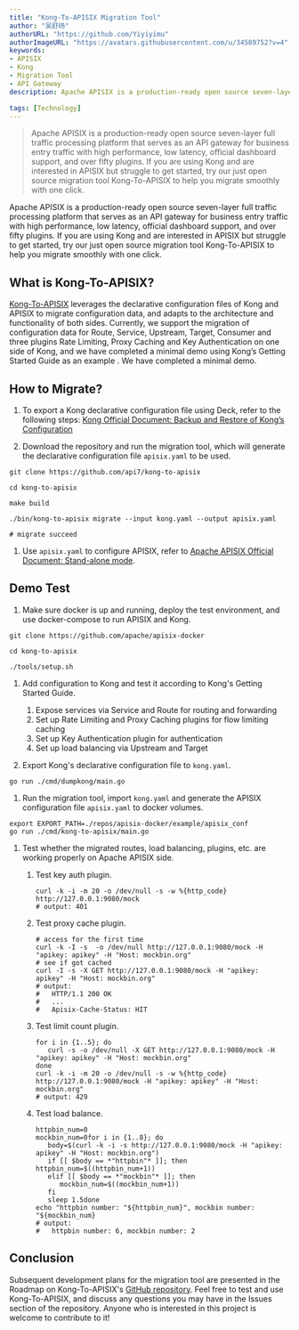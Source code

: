 ```yaml
---
title: "Kong-To-APISIX Migration Tool"
author: "吴舒旸"
authorURL: "https://github.com/Yiyiyimu"
authorImageURL: "https://avatars.githubusercontent.com/u/34589752?v=4"
keywords:
- APISIX
- Kong
- Migration Tool
- API Gateway
description: Apache APISIX is a production-ready open source seven-layer full traffic processing platform that serves as an API gateway for business entry traffic with high performance, low latency, official dashboard support, and over fifty plugins. If you are using Kong and are interested in APISIX but struggle to get started, try our just open source migration tool Kong-To-APISIX to help you migrate smoothly with one click.

tags: [Technology]
---
```


> Apache APISIX is a production-ready open source seven-layer full traffic processing platform that serves as an API gateway for business entry traffic with high performance, low latency, official dashboard support, and over fifty plugins. If you are using Kong and are interested in APISIX but struggle to get started, try our just open source migration tool Kong-To-APISIX to help you migrate smoothly with one click.

<!--truncate-->

Apache APISIX is a production-ready open source seven-layer full traffic processing platform that serves as an API gateway for business entry traffic with high performance, low latency, official dashboard support, and over fifty plugins. If you are using Kong and are interested in APISIX but struggle to get started, try our just open source migration tool Kong-To-APISIX to help you migrate smoothly with one click.

## What is Kong-To-APISIX?

[Kong-To-APISIX](https://github.com/api7/kong-to-apisix) leverages the declarative configuration files of Kong and APISIX to migrate configuration data, and adapts to the architecture and functionality of both sides. Currently, we support the migration of configuration data for Route, Service, Upstream, Target, Consumer and three plugins Rate Limiting, Proxy Caching and Key Authentication on one side of Kong, and we have completed a minimal demo using Kong’s Getting Started Guide as an example . We have completed a minimal demo.

## How to Migrate?

1. To export a Kong declarative configuration file using Deck, refer to the following steps: [Kong Official Document: Backup and Restore of Kong’s Configuration](https://docs.konghq.com/deck/1.7.x/guides/backup-restore/)

1. Download the repository and run the migration tool, which will generate the declarative configuration file `apisix.yaml` to be used.

```shell
git clone https://github.com/api7/kong-to-apisix

cd kong-to-apisix

make build

./bin/kong-to-apisix migrate --input kong.yaml --output apisix.yaml

# migrate succeed
```

1. Use `apisix.yaml` to configure APISIX, refer to [Apache APISIX Official Document: Stand-alone mode](https://apisix.apache.org/docs/apisix/stand-alone).

## Demo Test

1. Make sure docker is up and running, deploy the test environment, and use docker-compose to run APISIX and Kong.

```shell
git clone https://github.com/apache/apisix-docker

cd kong-to-apisix

./tools/setup.sh
```

1. Add configuration to Kong and test it according to Kong's Getting Started Guide.
   1. Expose services via Service and Route for routing and forwarding
   1. Set up Rate Limiting and Proxy Caching plugins for flow limiting caching
   1. Set up Key Authentication plugin for authentication
   1. Set up load balancing via Upstream and Target

1. Export Kong's declarative configuration file to `kong.yaml`.

```shell
go run ./cmd/dumpkong/main.go
```

1. Run the migration tool, import `kong.yaml` and generate the APISIX configuration file `apisix.yaml` to docker volumes.

```shell
export EXPORT_PATH=./repos/apisix-docker/example/apisix_conf
go run ./cmd/kong-to-apisix/main.go
```

1. Test whether the migrated routes, load balancing, plugins, etc. are working properly on Apache APISIX side.

   1. Test key auth plugin.

      ```shell
      curl -k -i -m 20 -o /dev/null -s -w %{http_code} http://127.0.0.1:9080/mock
      # output: 401
      ```

   1. Test proxy cache plugin.

      ```shell
      # access for the first time
      curl -k -I -s  -o /dev/null http://127.0.0.1:9080/mock -H "apikey: apikey" -H "Host: mockbin.org"
      # see if got cached
      curl -I -s -X GET http://127.0.0.1:9080/mock -H "apikey: apikey" -H "Host: mockbin.org"
      # output:
      #   HTTP/1.1 200 OK
      #   ...
      #   Apisix-Cache-Status: HIT
      ```

   1. Test limit count plugin.

      ```shell
      for i in {1..5}; do
         curl -s -o /dev/null -X GET http://127.0.0.1:9080/mock -H "apikey: apikey" -H "Host: mockbin.org"
      done
      curl -k -i -m 20 -o /dev/null -s -w %{http_code} http://127.0.0.1:9080/mock -H "apikey: apikey" -H "Host: mockbin.org"
      # output: 429
      ```

   1. Test load balance.

      ```shell
      httpbin_num=0
      mockbin_num=0for i in {1..8}; do
         body=$(curl -k -i -s http://127.0.0.1:9080/mock -H "apikey: apikey" -H "Host: mockbin.org")
         if [[ $body == *"httpbin"* ]]; then
      httpbin_num=$((httpbin_num+1))
         elif [[ $body == *"mockbin"* ]]; then
            mockbin_num=$((mockbin_num+1))
         fi
         sleep 1.5done
      echo "httpbin number: "${httpbin_num}", mockbin number: "${mockbin_num}
      # output:
      #   httpbin number: 6, mockbin number: 2
      ```

## Conclusion

Subsequent development plans for the migration tool are presented in the Roadmap on Kong-To-APISIX's [GitHub repository](https://github.com/api7/kong-to-apisix). Feel free to test and use Kong-To-APISIX, and discuss any questions you may have in the Issues section of the repository. Anyone who is interested in this project is welcome to contribute to it!
